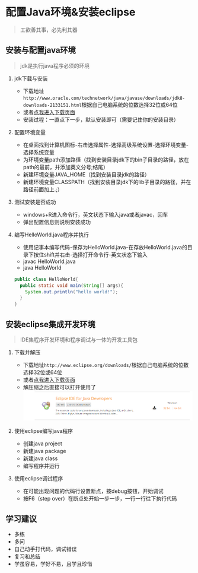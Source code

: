 # 配置Java环境&安装eclipse

> 工欲善其事，必先利其器

## 安装与配置java环境

> jdk是执行java程序必须的环境

1. jdk下载与安装
   - 下载地址`http://www.oracle.com/technetwork/java/javase/downloads/jdk8-downloads-2133151.html`根据自己电脑系统的位数选择32位或64位
   - 或者[点我进入下载页面](http://www.oracle.com/technetwork/java/javase/downloads/jdk8-downloads-2133151.html)
   - 安装过程：一直点下一步，默认安装即可（需要记住你的安装目录）

2. 配置环境变量
   - 在桌面找到计算机图标-右击选择属性-选择高级系统设置-选择环境变量-选择系统变量
   - 为环境变量path添加路径（找到安装目录jdk下的bin子目录的路径，放在path的最前，并添加英文分号;结尾）
   - 新建环境变量JAVA_HOME（找到安装目录jdk的路径）
   - 新建环境变量CLASSPATH（找到安装目录jdk下的lib子目录的路径，并在路径前面加上.;）

3. 测试安装是否成功
   - windows+R进入命令行，英文状态下输入java或者javac，回车
   - 弹出配置信息则说明安装成功

4. 编写HelloWorld.java程序并执行
   - 使用记事本编写代码-保存为HelloWorld.java-在存放HelloWorld.java的目录下按住shift并右击-选择打开命令行-英文状态下输入
   - javac HelloWorld.java
   - java HelloWorld

   ```java
   public class HelloWorld{
     public static void main(String[] args){
       System.out.println("hello world!");
     }
   }
   ```

## 安装eclipse集成开发环境

> IDE集程序开发环境和程序调试与一体的开发工具包

1. 下载并解压
   - 下载地址`http://www.eclipse.org/downloads/`根据自己电脑系统的位数选择32位或64位
   - 或者[点我进入下载页面](http://www.eclipse.org/downloads/)
   - 解压缩之后直接可以打开使用了
   ![](../image/eclipse.png)

2. 使用eclipse编写java程序
   - 创建java project
   - 新建java package
   - 新建java class
   - 编写程序并运行

3. 使用eclipse调试程序
   - 在可能出现问题的代码行设置断点，按debug按钮，开始调试
   - 按F6（step over）在断点处开始一步一步，一行一行往下执行代码

## 学习建议

- 多练
- 多问
- 自己动手打代码，调试错误
- 复习和总结
- 学虽容易，学好不易，且学且珍惜